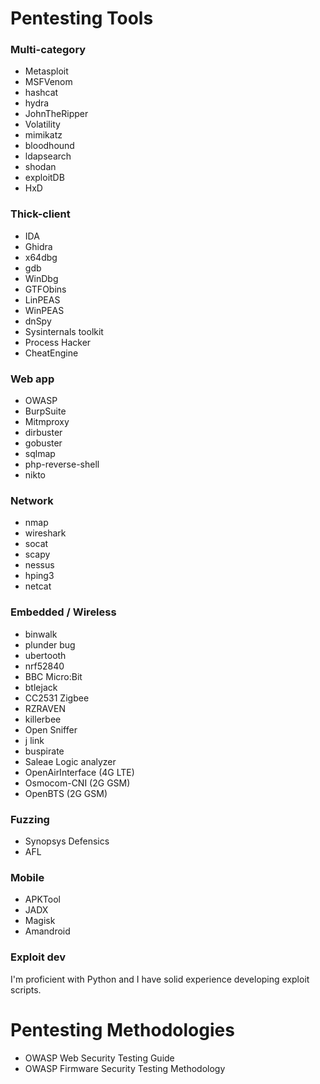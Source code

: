 # Pentesting Tools

### Multi-category
- Metasploit
- MSFVenom
- hashcat
- hydra
- JohnTheRipper
- Volatility
- mimikatz
- bloodhound
- ldapsearch
- shodan
- exploitDB
- HxD

### Thick-client
- IDA
- Ghidra
- x64dbg
- gdb
- WinDbg
- GTFObins
- LinPEAS
- WinPEAS
- dnSpy
- Sysinternals toolkit
- Process Hacker
- CheatEngine

### Web app
- OWASP
- BurpSuite
- Mitmproxy
- dirbuster
- gobuster
- sqlmap
- php-reverse-shell
- nikto

### Network
- nmap
- wireshark
- socat
- scapy
- nessus
- hping3
- netcat

### Embedded / Wireless
- binwalk
- plunder bug
- ubertooth
- nrf52840
- BBC Micro:Bit
- btlejack
- CC2531 Zigbee
- RZRAVEN
- killerbee
- Open Sniffer
- j link
- buspirate
- Saleae Logic analyzer
- OpenAirInterface (4G LTE)
- Osmocom-CNI (2G GSM)
- OpenBTS (2G GSM)

### Fuzzing
- Synopsys Defensics
- AFL

### Mobile
- APKTool
- JADX
- Magisk
- Amandroid

### Exploit dev
I'm proficient with Python and I have solid experience developing exploit scripts.

# Pentesting Methodologies
- OWASP Web Security Testing Guide
- OWASP Firmware Security Testing Methodology
